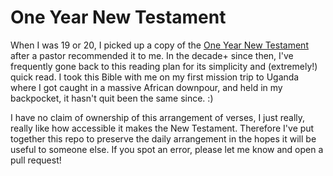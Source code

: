 # One Year New Testament

When I was 19 or 20, I picked up a copy of the [One Year New Testament](https://www.amazon.com/NLT-One-Year-Bible-New-Testament/dp/1414310722) after a pastor recommended it to me. In the decade+ since then, I've frequently gone back to this reading plan for its simplicity and (extremely!) quick read. I took this Bible with me on my first mission trip to Uganda where I got caught in a massive African downpour, and held in my backpocket, it hasn't quit been the same since. :)

I have no claim of ownership of this arrangement of verses, I just really, really like how accessible it makes the New Testament. Therefore I've put together this repo to preserve the daily arrangement in the hopes it will be useful to someone else. If you spot an error, please let me know and open a pull request!
